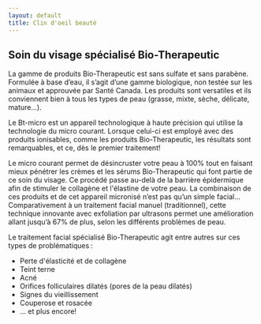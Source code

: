 ```yaml
---
layout: default
title: Clin d'oeil beauté
---
```


<div class="centered-div content">
    <h2>Soin du visage spécialisé Bio-Therapeutic</h2>
    <p></p>
    <p>
    La gamme de produits Bio-Therapeutic est sans sulfate et sans parabène. Formulée à base d’eau, il s’agit d’une gamme biologique, non testée sur les animaux et approuvée par Santé Canada. Les produits sont versatiles et ils conviennent bien à tous les types de peau (grasse, mixte, sèche, délicate, mature...).
    </p>
    <p>
    Le Bt-micro est un appareil technologique à haute précision qui utilise la technologie du micro courant. Lorsque celui-ci est employé avec des produits ionisables, comme les produits Bio-Therapeutic, les résultats sont remarquables, et ce, dès le premier traitement!  
    </p>
    <p> 
    Le micro courant permet de désincruster votre peau à 100% tout en faisant mieux pénétrer les crèmes et les sérums Bio-Therapeutic qui font partie de ce soin du visage. Ce procédé passe au-delà de la barrière épidermique afin de stimuler le collagène et l'élastine de votre peau. La combinaison de ces produits et de cet appareil micronisé n’est pas qu’un simple facial… Comparativement à un traitement facial manuel (traditionnel), cette technique innovante avec exfoliation par ultrasons permet une amélioration allant jusqu’à 67% de plus, selon les différents problèmes de peau. 
    </p>
    <p> 
    Le traitement facial spécialisé Bio-Therapeutic agit entre autres sur ces types de problématiques : 
    </p>
    <ul>
        <li>
        Perte d'élasticité et de collagène 
        </li>
        <li>
        Teint terne 
        </li>
        <li>
        Acné 
        </li>
        <li>
        Orifices folliculaires dilatés (pores de la peau dilatés) 
        </li>
        <li>
        Signes du vieillissement 
        </li>
        <li>
        Couperose et rosacée 
        </li>
        <li>
        … et plus encore! 
        </li>
    </ul>

</div>
